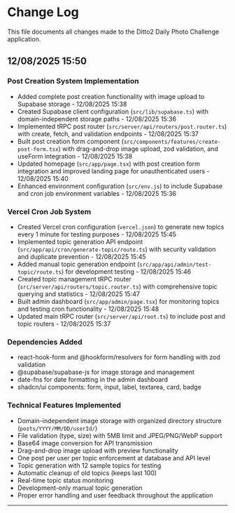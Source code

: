 # Change Log

This file documents all changes made to the Ditto2 Daily Photo Challenge application.

## 12/08/2025 15:50

### Post Creation System Implementation

- Added complete post creation functionality with image upload to Supabase storage - 12/08/2025 15:38
- Created Supabase client configuration (`src/lib/supabase.ts`) with domain-independent storage paths - 12/08/2025 15:36
- Implemented tRPC post router (`src/server/api/routers/post.router.ts`) with create, fetch, and validation endpoints - 12/08/2025 15:37
- Built post creation form component (`src/components/features/create-post-form.tsx`) with drag-and-drop image upload, zod validation, and useForm integration - 12/08/2025 15:38
- Updated homepage (`src/app/page.tsx`) with post creation form integration and improved landing page for unauthenticated users - 12/08/2025 15:40
- Enhanced environment configuration (`src/env.js`) to include Supabase and cron job environment variables - 12/08/2025 15:36

### Vercel Cron Job System

- Created Vercel cron configuration (`vercel.json`) to generate new topics every 1 minute for testing purposes - 12/08/2025 15:45
- Implemented topic generation API endpoint (`src/app/api/cron/generate-topic/route.ts`) with security validation and duplicate prevention - 12/08/2025 15:45
- Added manual topic generation endpoint (`src/app/api/admin/test-topic/route.ts`) for development testing - 12/08/2025 15:46
- Created topic management tRPC router (`src/server/api/routers/topic.router.ts`) with comprehensive topic querying and statistics - 12/08/2025 15:47
- Built admin dashboard (`src/app/admin/page.tsx`) for monitoring topics and testing cron functionality - 12/08/2025 15:48
- Updated main tRPC router (`src/server/api/root.ts`) to include post and topic routers - 12/08/2025 15:37

### Dependencies Added

- react-hook-form and @hookform/resolvers for form handling with zod validation
- @supabase/supabase-js for image storage and management
- date-fns for date formatting in the admin dashboard
- shadcn/ui components: form, input, label, textarea, card, badge

### Technical Features Implemented

- Domain-independent image storage with organized directory structure (`posts/YYYY/MM/DD/userId/`)
- File validation (type, size) with 5MB limit and JPEG/PNG/WebP support
- Base64 image conversion for API transmission
- Drag-and-drop image upload with preview functionality
- One post per user per topic enforcement at database and API level
- Topic generation with 12 sample topics for testing
- Automatic cleanup of old topics (keeps last 100)
- Real-time topic status monitoring
- Development-only manual topic generation
- Proper error handling and user feedback throughout the application

---
